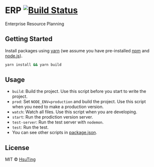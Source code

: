 # ERP [![Build Status][travis-image]][travis-url] 
Enterprise Resource Planning

## Getting Started
Install packages using [yarn](https://yarnpkg.com/) (we assume you have pre-installed [npm](https://www.npmjs.com/) and [node.js](https://nodejs.org/)).

```sh
yarn install && yarn build
```

## Usage
- `build`: Build the project. Use this script before you start to write the project.
- `prod`: Set `NODE_ENV=production` and build the project. Use this script when you need to make a production version.
- `watch`: Watch all files. Use this script when you are developing.
- `start`: Run the prodiction version server.
- `test-server`: Run the test server with `nodemon`.
- `test`: Run the test.
- You can see other scripts in [package.json](./package.json).

## License
MIT © [HsuTing](http://hsuting.com)

[travis-image]: https://travis-ci.org/HsuTing/ERP.svg?branch=master
[travis-url]: https://travis-ci.org/HsuTing/ERP
